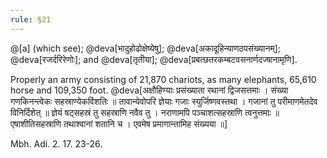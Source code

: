 ```yaml
---
rule: §21
---
```


@[a] (which see); @deva[भादुहोढोक्षेष्येषु]; @deva[अकादूहिन्याणठपसंख्यानम्]; @deva[रजर्दरिरेणोः]; and @deva[तृतीया]; @deva[प्रबत्छतरकम्बटवसनार्णदज्षानामृणि].

Properly an army consisting of 21,870 chariots, as many elephants, 65,610 horse and 109,350 foot. @deva[अक्षौहिण्याः प्रसंख्याता रथानां द्विजसत्तमाः । संख्या गणकिनन्त्वेकः सहस्राण्येकविंशतिः ॥ तावान्येवोपरि ज्ञेयाः गजाः स्युर्जिष्णवस्तथा । गजानां तु परीमाणमेतदेव विनिर्दिशेत् ॥ ज्ञेयं षट्‌सहस्रं तु सहस्राणि नवैव तु । नराणामपि पञ्चाशत्सहस्राणि त्वनुत्तमाः ॥ एषाशीतिसहस्राणि तथाश्वानां शतानि च । एवमेष प्रमाणान्तामिह संख्यया ॥]

Mbh. Adi. 2. 17. 23-26.